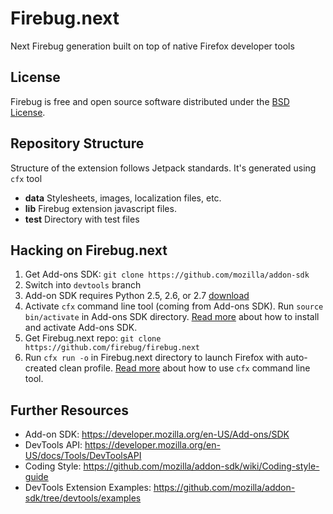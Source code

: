 Firebug.next
============

Next Firebug generation built on top of native Firefox developer tools

License
-------
Firebug is free and open source software distributed under the
[BSD License](https://github.com/firebug/firebug.next/blob/master/license.txt).

Repository Structure
--------------------
Structure of the extension follows Jetpack standards. It's generated using
`cfx` tool

* **data** Stylesheets, images, localization files, etc. 
* **lib** Firebug extension javascript files.
* **test** Directory with test files

Hacking on Firebug.next
-----------------------
1. Get Add-ons SDK: `git clone https://github.com/mozilla/addon-sdk`
2. Switch into `devtools` branch
3. Add-on SDK requires Python 2.5, 2.6, or 2.7 [download](http://python.org/download/)
4. Activate `cfx` command line tool (coming from Add-ons SDK). Run `source bin/activate` in
Add-ons SDK directory. [Read more](https://developer.mozilla.org/en-US/Add-ons/SDK/Tutorials/Installation)
about how to install and activate Add-ons SDK.
5. Get Firebug.next repo: `git clone https://github.com/firebug/firebug.next`
6. Run `cfx run -o` in Firebug.next directory to launch Firefox with auto-created clean profile.
[Read more](https://developer.mozilla.org/en-US/Add-ons/SDK/Tutorials/Installation)
about how to use `cfx` command line tool.

Further Resources
-----------------

* Add-on SDK: https://developer.mozilla.org/en-US/Add-ons/SDK
* DevTools API: https://developer.mozilla.org/en-US/docs/Tools/DevToolsAPI
* Coding Style: https://github.com/mozilla/addon-sdk/wiki/Coding-style-guide
* DevTools Extension Examples: https://github.com/mozilla/addon-sdk/tree/devtools/examples
